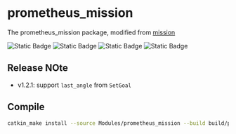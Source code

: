 # prometheus_mission

The prometheus_mission package, modified from [mission](https://github.com/amov-lab/Prometheus/tree/v1.1/Modules/mission)

![Static Badge](https://img.shields.io/badge/ROS-noetic-22314E?logo=ros)
![Static Badge](https://img.shields.io/badge/C%2B%2B-14-00599C?logo=cplusplus)
![Static Badge](https://img.shields.io/badge/Python-3.8.10-3776AB?logo=python)
![Static Badge](https://img.shields.io/badge/Ubuntu-20.04.6-E95420?logo=ubuntu)


## Release NOte

- v1.2.1: support `last_angle` from `SetGoal`


## Compile

```bash
catkin_make install --source Modules/prometheus_mission --build build/prometheus_mission
```

